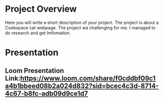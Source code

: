 # Project Overview
Here you will write a short description of your project.
The project is about a Codespace cat webpage. The project wa challenging for me. I managed to do research and get Imfomation. 

# Presentation

## Loom Presentation Link:https://www.loom.com/share/f0cddbf09c1a4b1bbeed08b2a024d832?sid=bcec4c3d-8714-4c67-b8fc-adb09d9ce1d7
